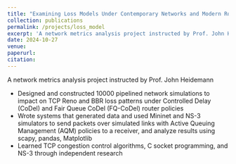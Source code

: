 ```yaml
---
title: "Examining Loss Models Under Contemporary Networks and Modern Routing Mechanisms"
collection: publications
permalink: /projects/loss_model
excerpt: 'A network metrics analysis project instructed by Prof. John Heidemann'
date: 2024-10-27
venue: 
paperurl: 
citation: 
---
```

A network metrics analysis project instructed by Prof. John Heidemann

* Designed and constructed 10000 pipelined network simulations to impact on TCP Reno and BBR loss patterns under Controlled Delay (CoDel) and Fair Queue CoDel (FQ-CoDel) router policies
* Wrote systems that generated data and used Mininet and NS-3 simulators to send packets over simulated links with Active Queuing Management (AQM) policies to a receiver, and analyze results using scapy, pandas, Matplotlib
* Learned TCP congestion control algorithms, C socket programming, and NS-3 through independent research
